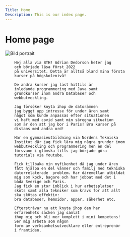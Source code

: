 ```yaml
---
Title: Home
Description: This is our index page.
---
```


# Home page

![Bild portrait](%base_url%/image/portrait.jpg)

        Hej alla via BTH! Adrian Dedorson heter jag
        och började läsa först 2022
        på universitet. Detta är alltså bland mina första
        kurser på högskolenivå!

        De andra kurser jag läst hittils är
        inledande programmering med Java samt
        grundkurser inom andra Databaser och
        webbutveckling.

        Jag försöker knyta ihop de datorämnen
        jag byggt upp intresse för under åren samt
        något som kunde anpassas efter situationen
        vi haft med covid samt min säregna situation
        som är den att jag bor i Paris! Bra kurser på
        distans med andra ord!

        Har en gymnasieutbildning via Nordens Tekniska
        Institut där jag fick lära mig några grunder inom
        webbutveckling och programmering men en del
        försvann i glömska tills jag började göra
        tutorials via Youtube.

        Fick tillbaka min nyfikenhet då jag under åren
        fått hjälpa en del vänner och familj med tekniska
        datorrelaterade  problem. Har däremellan utbildat
        mig som kock, bagare och har jobbat med det i
        båda Sverige och Paris.
        Jag fick en stor inblick i hur arbetsplatser
        skots samt alla tekniker som kravs for att allt
        ska skötas effektiv:
        bra databaser, hemsidor, appar, säkerhet etc.

        Eftersträvar nu att knyta ihop den har
        erfarenhets säcken jag samlat
        ihop mig och bli mer komplett i mini kompetens!
        Ser mig arbeta som någon
        form av verksamhetsutvecklare eller entreprenör
        i framtiden.

